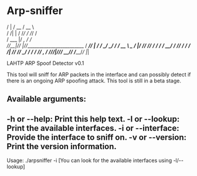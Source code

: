 # Arp-sniffer

   /   |  / __ \/ __ \                    
  / /| | / /_/ / /_/ /                    
 / ___ |/ _, _/ ____/                     
/_/__|_/_/ |_/_/_________________________ 
  / ___// | / /  _/ ____/ ____/ ____/ __ \ 
  \__ \/  |/ // // /_  / /_  / __/ / /_/ /
 ___/ / /|  // // __/ / __/ / /___/ _, _/ 
/____/_/_|_/___/_/ __/_/   /_____/_/ |_|  

LAHTP ARP Spoof Detector v0.1

This tool will sniff for ARP packets in the interface and can possibly detect if there is an ongoing ARP spoofing attack. This tool is still in a beta stage. 

Available arguments: 
----------------------------------------------------------
-h or --help:                   Print this help text.
-l or --lookup:                 Print the available interfaces.
-i or --interface:              Provide the interface to sniff on.
-v or --version:                Print the version information.
----------------------------------------------------------

Usage: ./arpsniffer -i <interface> [You can look for the available interfaces using -l/--lookup]
